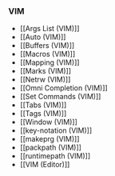 ### VIM
- [[Args List (VIM)]]
- [[Auto (VIM)]]
- [[Buffers (VIM)]]
- [[Macros (VIM)]]
- [[Mapping (VIM)]]
- [[Marks (VIM)]]
- [[Netrw (VIM)]]
- [[Omni Completion (VIM)]]
- [[Set Commands (VIM)]]
- [[Tabs (VIM)]]
- [[Tags (VIM)]]
- [[Window (VIM)]]
- [[key-notation (VIM)]]
- [[makeprg (VIM)]]
- [[packpath (VIM)]]
- [[runtimepath (VIM)]]
- [[VIM (Editor)]]
